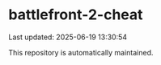 # battlefront-2-cheat

Last updated: 2025-06-19 13:30:54

This repository is automatically maintained.
